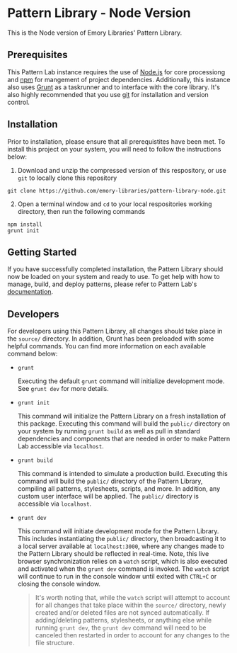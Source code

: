 # Pattern Library - Node Version

This is the Node version of Emory Libraries' Pattern Library.

## Prerequisites

This Pattern Lab instance requires the use of [Node.js][Node.js] for core processiong and [npm][npm] for mangement of project dependencies. Additionally, this instance also uses [Grunt][Grunt] as a taskrunner and to interface with the core library. It's also highly recommended that you use [git][git] for installation and version control.

## Installation

Prior to installation, please ensure that all prerequistites have been met. To install this project on your system, you will need to follow the instructions below:

  1. Download and unzip the compressed version of this respository, or use `git` to locally clone this repository
    
  ```
  git clone https://github.com/emory-libraries/pattern-library-node.git
  ```
  
  2. Open a terminal window and `cd` to your local respositories working directory, then run the following commands
  
  ```
  npm install
  grunt init
  ```
  
## Getting Started

If you have successfully completed installation, the Pattern Library should now be loaded on your system and ready to use. To get help with how to manage, build, and deploy patterns, please refer to Pattern Lab's [documentation][Pattern Lab]. 

## Developers

For developers using this Pattern Library, all changes should take place in the `source/` directory. In addition, Grunt has been preloaded with some helpful commands. You can find more information on each available command below:

- `grunt`

  Executing the default `grunt` command will initialize development mode. See `grunt dev` for more details.
  
- `grunt init`

  This command will initialize the Pattern Library on a fresh installation of this package. Executing this command will build the `public/` directory on your system by running `grunt build` as well as pull in standard dependencies and components that are needed in order to make Pattern Lab accessible via `localhost`.
  
- `grunt build`

  This command is intended to simulate a production build. Executing this command will build the `public/` directory of the Pattern Library, compiling all patterns, stylesheets, scripts, and more. In addition, any custom user interface will be applied. The `public/` directory is accessible via `localhost`.

- `grunt dev`

  This command will initiate development mode for the Pattern Library. This includes instantiating the `public/` directory, then broadcasting it to a local server available at `localhost:3000`, where any changes made to the Pattern Library should be reflected in real-time. Note, this live browser synchronization relies on a `watch` script, which is also executed and activated when the `grunt dev` command is invoked. The `watch` script will continue to run in the console window until exited with `CTRL+C` or closing the console window.
  
  > It's worth noting that, while the `watch` script will attempt to account for all changes that take place within the `source/` directory, newly created and/or deleted files are not synced automatically. If adding/deleting patterns, stylesheets, or anything else while running `grunt dev`, the `grunt dev` command will need to be canceled then restarted in order to account for any changes to the file structure.

[Node.js]: nodejs.org
[npm]: npmjs.com
[Grunt]: gruntjs.com
[git]: git-scm.com
[Pattern Lab]: patternlab.io/docs
